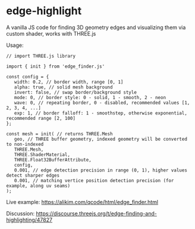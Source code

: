 # edge-highlight
A vanilla JS code for finding 3D geometry edges and visualizing them via custom shader, works with THREE.js

Usage:

```
// import THREE.js library

import { init } from 'edge_finder.js'

const config = {
   width: 0.2, // border width, range [0, 1]
   alpha: true, // solid mesh background
   invert: false, // swap border/background style
   mode: 0, // border style: 0 - solid, 1 - smooth, 2 - neon
   wave: 0, // repeating border, 0 - disabled, recommended values [1, 2, 3, 4, ...]
   exp: 1, // border falloff: 1 - smoothstep, otherwise exponential, recommended range [2, 100]
};

const mesh = init( // returns THREE.Mesh
   geo, // THREE buffer geometry, indexed geometry will be converted to non-indexed
   THREE.Mesh, 
   THREE.ShaderMaterial, 
   THREE.Float32BufferAttribute, 
   config, 
   0.001, // edge detection precision in range (0, 1), higher values detect sharper edges
   0.001, // matching vertice position detection precision (for example, along uv seams)
);
```

Live example:
https://alikim.com/qcode/html/edge_finder.html

Discussion:
https://discourse.threejs.org/t/edge-finding-and-highlighting/47827
